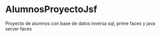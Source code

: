 # AlumnosProyectoJsf
Proyecto de alumnos con base de datos inversa sql, prime faces y java server faces
